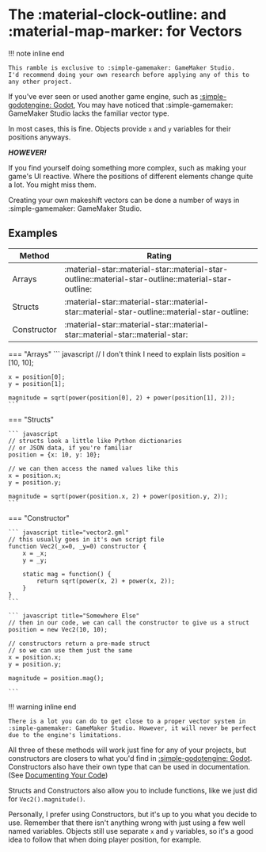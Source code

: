 # The :material-clock-outline: and :material-map-marker: for Vectors

[godotengine]:https://godotengine.org/

!!! note inline end

    This ramble is exclusive to :simple-gamemaker: GameMaker Studio.
    I'd recommend doing your own research before applying any of this to any other project.

If you've ever seen or used another game engine, such as [:simple-godotengine: Godot][godotengine],
You may have noticed that :simple-gamemaker: GameMaker Studio lacks the familiar vector type.

In most cases, this is fine. Objects provide `x` and `y` variables for their positions anyways.

***HOWEVER!***

If you find yourself doing something more complex, such as making your game's UI reactive.
Where the positions of different elements change quite a lot.
You might miss them.

Creating your own makeshift vectors can be done a number of ways in :simple-gamemaker: GameMaker Studio.

## Examples

| Method                | Rating                                                                                                |
| --------------------- | ----------------------------------------------------------------------------------------------------- |
| Arrays                | :material-star::material-star::material-star-outline::material-star-outline::material-star-outline:   |
| Structs               | :material-star::material-star::material-star::material-star-outline::material-star-outline:           |
| Constructor           | :material-star::material-star::material-star::material-star::material-star:                           |

=== "Arrays"
    ``` javascript
    // I don't think I need to explain lists
    position = [10, 10];

    x = position[0];
    y = position[1];

    magnitude = sqrt(power(position[0], 2) + power(position[1], 2));
    ```

=== "Structs"

    ``` javascript
    // structs look a little like Python dictionaries
    // or JSON data, if you're familiar
    position = {x: 10, y: 10};

    // we can then access the named values like this
    x = position.x;
    y = position.y;

    magnitude = sqrt(power(position.x, 2) + power(position.y, 2));
    ```

=== "Constructor"

    ``` javascript title="vector2.gml"
    // this usually goes in it's own script file
    function Vec2(_x=0, _y=0) constructor {
        x = _x;
        y = _y;

        static mag = function() {
            return sqrt(power(x, 2) + power(x, 2));
        }
    }
    ```

    ``` javascript title="Somewhere Else"
    // then in our code, we can call the constructor to give us a struct
    position = new Vec2(10, 10);

    // constructors return a pre-made struct
    // so we can use them just the same
    x = position.x;
    y = position.y;

    magnitude = position.mag();

    ```

!!! warning inline end
    
    There is a lot you can do to get close to a proper vector system in :simple-gamemaker: GameMaker Studio. However, it will never be perfect due to the engine's limitations.

All three of these methods will work just fine for any of your projects,
but constructors are closers to what you'd find in [:simple-godotengine: Godot][godotengine].
Constructors also have their own type that can be used in documentation. (See [Documenting Your Code](../essentials/docs.md))

Structs and Constructors also allow you to include functions, like we just did for `Vec2().magnitude()`.

Personally, I prefer using Constructors, but it's up to you what you decide to use.
Remember that there isn't anything wrong with just using a few well named variables.
Objects still use separate `x` and `y` variables, so it's a good idea to follow that when doing player position, for example.
